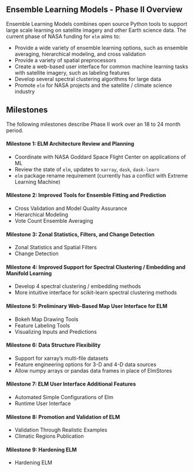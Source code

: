 ## Ensemble Learning Models - Phase II Overview

Ensemble Learning Models combines open source Python tools to support large scale learning on satellite imagery and other Earth science data. The current phase of NASA funding for `elm` aims to:
 * Provide a wide variety of ensemble learning options, such as ensemble averaging, hierarchical modeling, and cross validation
 * Provide a variety of spatial preprocessors
 * Create a web-based user interface for common machine learning tasks with satellite imagery, such as labeling features
 * Develop several spectral clustering algorithms for large data
 * Promote `elm` for NASA projects and the satellite / climate science industry

## Milestones

The following milestones describe Phase II work over an 18 to 24 month period.

#### Milestone 1: ELM Architecture Review and Planning
 * Coordinate with NASA Goddard Space Flight Center on applications of ML
 * Review the state of `elm`, updates to `xarray`, `dask`, `dask-learn`
 * `elm` package rename requirement (currently has a conflict with Extreme Learning Machine)

#### Milestone 2: Improved Tools for Ensemble Fitting and Prediction
 * Cross Validation and Model Quality Assurance
 * Hierarchical Modeling
 * Vote Count Ensemble Averaging

#### Milestone 3: Zonal Statistics, Filters, and Change Detection
 * Zonal Statistics and Spatial Filters
 * Change Detection

#### Milestone 4: Improved Support for Spectral Clustering / Embedding and Manifold Learning
 * Develop 4 spectral clustering / embedding methods
 * More intuitive interface for scikit-learn spectral clustering methods

#### Milestone 5: Preliminary Web-Based Map User Interface for ELM
 * Bokeh Map Drawing Tools
 * Feature Labeling Tools
 * Visualizing Inputs and Predictions

#### Milestone 6: Data Structure Flexibility
 * Support for xarray’s multi-file datasets
 * Feature engineering options for 3-D and 4-D data sources
 * Allow numpy arrays or pandas data frames in place of ElmStores

#### Milestone 7: ELM User Interface Additional Features
 * Automated Simple Configurations of Elm
 * Runtime User Interface

#### Milestone 8: Promotion and Validation of ELM
 * Validation Through Realistic Examples
 * Climatic Regions Publication

#### Milestone 9: Hardening ELM
 * Hardening ELM
